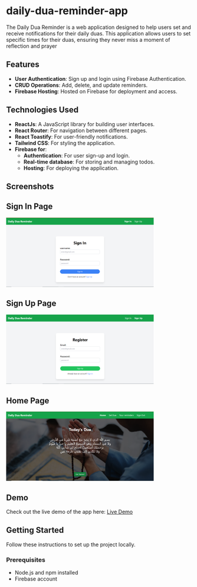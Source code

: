 # daily-dua-reminder-app
The Daily Dua Reminder is a web application designed to help users set and receive notifications for their daily duas. This application allows users to set specific times for their duas, ensuring they never miss a moment of reflection and prayer

## Features

- **User Authentication**: Sign up and login using Firebase Authentication.
- **CRUD Operations**: Add, delete, and update reminders.
- **Firebase Hosting**: Hosted on Firebase for deployment and access.

## Technologies Used

- **ReactJs**: A JavaScript library for building user interfaces.
- **React Router**: For navigation between different pages.
- **React Toastify**: For user-friendly notifications.
- **Tailwind CSS**: For styling the application.
- **Firebase for**:
  - **Authentication**: For user sign-up and login.
  - **Real-time database**: For storing and managing todos.
  - **Hosting**: For deploying the application.

## Screenshots

## Sign In Page

<img src="./screenshots/sign in.PNG" alt="Login Page" width="400">

## Sign Up Page

<img src="./screenshots/sign up.PNG" alt="Register Page" width="400">


## Home Page

<img src="./screenshots/home.PNG" alt="Home Page" width="400">


## Demo

Check out the live demo of the app here: [Live Demo](https://daily-dua-reminder.web.app/)


## Getting Started

Follow these instructions to set up the project locally.

### Prerequisites

- Node.js and npm installed
- Firebase account